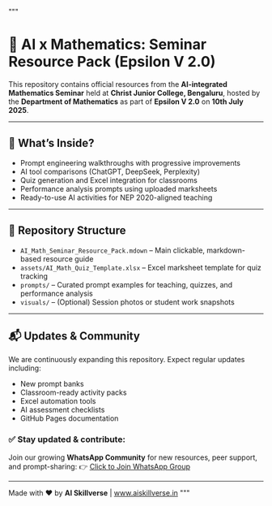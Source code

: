 """
# 🤖 AI x Mathematics: Seminar Resource Pack (Epsilon V 2.0)

This repository contains official resources from the **AI-integrated Mathematics Seminar** held at **Christ Junior College, Bengaluru**, hosted by the **Department of Mathematics** as part of **Epsilon V 2.0** on **10th July 2025**.

---

## 🧠 What’s Inside?

- Prompt engineering walkthroughs with progressive improvements
- AI tool comparisons (ChatGPT, DeepSeek, Perplexity)
- Quiz generation and Excel integration for classrooms
- Performance analysis prompts using uploaded marksheets
- Ready-to-use AI activities for NEP 2020-aligned teaching

---

## 📂 Repository Structure

- `AI_Math_Seminar_Resource_Pack.mdown` – Main clickable, markdown-based resource guide
- `assets/AI_Math_Quiz_Template.xlsx` – Excel marksheet template for quiz tracking
- `prompts/` – Curated prompt examples for teaching, quizzes, and performance analysis
- `visuals/` – (Optional) Session photos or student work snapshots

---

## 📬 Updates & Community

We are continuously expanding this repository. Expect regular updates including:

- New prompt banks
- Classroom-ready activity packs
- Excel automation tools
- AI assessment checklists
- GitHub Pages documentation

### ✅ Stay updated & contribute:
Join our growing **WhatsApp Community** for new resources, peer support, and prompt-sharing:
👉 [Click to Join WhatsApp Group]([https://chat.whatsapp.com/FakeJoinLinkHere](https://chat.whatsapp.com/ITefoASm1lI7PEogOO4uH5?mode=r_c))

---

Made with ❤️ by **AI Skillverse** | www.aiskillverse.in
"""
